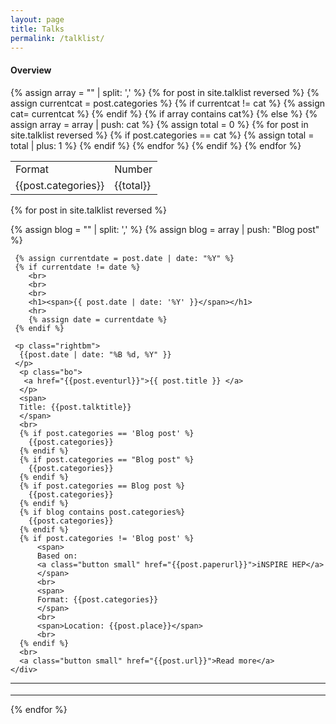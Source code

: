 ```yaml
---
layout: page
title: Talks
permalink: /talklist/
---
```




<div>
    <h4>Overview</h4>
        <table>
            <tr>
                <td>Format</td>
                <td>Number</td>
            </tr>
            {% assign array = "" | split: ',' %}
            {%  for post in site.talklist reversed %}
                {% assign currentcat = post.categories %}
                {% if currentcat != cat %}
                   {% assign cat= currentcat %} 
                {% endif %}
                {% if array contains cat%}
                {% else %}
                    {% assign array = array | push: cat %}
                    {% assign total = 0 %}
                    {%  for post in site.talklist reversed %}
                        {% if post.categories == cat %}
                            {% assign total = total | plus: 1 %}
                        {% endif %}
                    {% endfor %}
                    <tr>
                      <td> {{post.categories}} </td>
                      <td> {{total}} </td>
                    </tr>
                {% endif %}
              {% endfor %}
        </table>
</div>

<style>
  .bo {
     margin-bottom: 0.25cm;
  }
</style>

<style>
  .bt {
     margin-bottom: 0.5cm;
  }
</style>

<style>
  .rightbm{
       text-align: right;
       margin-bottom: -0.5cm;
  }
</style>




{%  for post in site.talklist reversed %}
  <div class='big mod modBlogPost no_bg'>
    <div class='content'>
     {% assign blog = "" | split: ',' %}
     {% assign blog = array | push: "Blog post" %}
    
     {% assign currentdate = post.date | date: "%Y" %}
     {% if currentdate != date %}
        <br>
        <br>
        <br>
        <h1><span>{{ post.date | date: '%Y' }}</span></h1>
        <hr>
        {% assign date = currentdate %} 
     {% endif %}
     
     <p class="rightbm">
      {{post.date | date: "%B %d, %Y" }}
     </p>
      <p class="bo">
       <a href="{{post.eventurl}}">{{ post.title }} </a>
      </p>
      <span>
      Title: {{post.talktitle}}
      </span>
      <br>
      {% if post.categories == 'Blog post' %}
        {{post.categories}}
      {% endif %}
      {% if post.categories == "Blog post" %}
        {{post.categories}}
      {% endif %}
      {% if post.categories == Blog post %}
        {{post.categories}}
      {% endif %}
      {% if blog contains post.categories%}
        {{post.categories}}
      {% endif %}
      {% if post.categories != 'Blog post' %}
          <span>
          Based on:
          <a class="button small" href="{{post.paperurl}}">iNSPIRE HEP</a>
          </span>
          <br>
          <span>
          Format: {{post.categories}}
          </span>
          <br>
          <span>Location: {{post.place}}</span>
          <br>
      {% endif %}
      <br>
      <a class="button small" href="{{post.url}}">Read more</a>
    </div>
  </div>
  <hr>
  <p class="bt">
  </p>
  <hr>
{% endfor %}


<div class='four spacing'></div>


